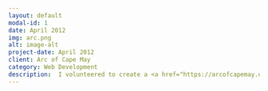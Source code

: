 ```yaml
---
layout: default
modal-id: 1
date: April 2012
img: arc.png
alt: image-alt
project-date: April 2012
client: Arc of Cape May
category: Web Development
description:  I volunteered to create a <a href="https://arcofcapemay.org/">website</a> for a non-profit organization using a WordPress template that was specifically designed to help non-profits promote, market, and update the public. The template provided a range of features and functionalities that I was able to customize to meet the unique needs and branding guidelines of the non-profit. I worked closely with the non-profit's team to select the right layout, color scheme, and typography that would make the website visually appealing and user-friendly. Through collaboration and regular updates, the website was able to effectively communicate the non-profit's message to the public and promote their activities..
---
```

